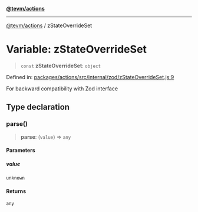 [**@tevm/actions**](../README.md)

***

[@tevm/actions](../globals.md) / zStateOverrideSet

# Variable: zStateOverrideSet

> `const` **zStateOverrideSet**: `object`

Defined in: [packages/actions/src/internal/zod/zStateOverrideSet.js:9](https://github.com/evmts/tevm-monorepo/blob/main/packages/actions/src/internal/zod/zStateOverrideSet.js#L9)

For backward compatibility with Zod interface

## Type declaration

### parse()

> **parse**: (`value`) => `any`

#### Parameters

##### value

`unknown`

#### Returns

`any`
